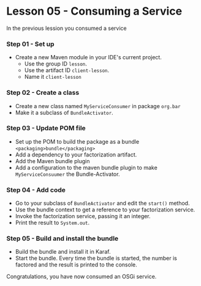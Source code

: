 # Lesson 05 - Consuming a Service

In the previous lession you consumed a service 

### Step 01 - Set up
- Create a new Maven module in your IDE's current project.
  - Use the group ID `lesson`.
  - Use the artifact ID `client-lesson`. 
  - Name it `client-lesson`

### Step 02 - Create a class
- Create a new class named `MyServiceConsumer` in package `org.bar`
- Make it a subclass of `BundleActivator`. 

### Step 03 - Update POM file 
- Set up the POM to build the package as a bundle `<packaging>bundle</packaging>`
- Add a dependency to your factorization artifact.
- Add the Maven bundle plugin
- Add a configuration to the maven bundle plugin to make `MyServiceConsuumer` the Bundle-Activator.

### Step 04 - Add code
- Go to your subclass of `BundleActivator` and edit the `start()` method. 
- Use the bundle context to get a reference to your factorization service.
- Invoke the factorization service, passing it an integer. 
- Print the result to `System.out`.

### Step 05 - Build and install the bundle
- Build the bundle and install it in Karaf.
- Start the bundle. Every time the bundle is started, the number is factored and the result is printed to the console.

Congratulations, you have now consumed an OSGi service.
